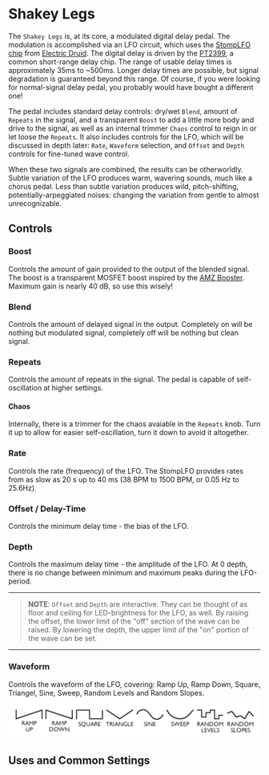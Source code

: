 # Shakey Legs

The `Shakey Legs` is, at its core, a modulated digital delay pedal. The modulation is accomplished via an LFO circuit, which uses the [StompLFO chip](https://electricdruid.net/datasheets/STOMPLFODatasheet.pdf) from [Electric Druid](https://electricdruid.net/product/stomplfo/). The digital delay is driven by the [PT2399](https://www.electrosmash.com/pt2399-analysis), a common short-range delay chip. The range of usable delay times is approximately 35ms to ~500ms. Longer delay times are possible, but signal degradation is guaranteed beyond this range. Of course, if you were looking for normal-signal delay pedal, you probably would have bought a different one! 

The pedal includes standard delay controls: dry/wet `Blend`, amount of `Repeats` in the signal, and a transparent `Boost` to add a little more body and drive to the signal, as well as an internal trimmer `Chaos` control to reign in or let loose the `Repeats`. It also includes controls for the LFO, which will be discussed in depth later: `Rate`, `Waveform` selection, and `Offset` and `Depth` controls for fine-tuned wave control.

When these two signals are combined, the results can be otherworldly. Subtle variation of the LFO produces warm, wavering sounds, much like a chorus pedal. Less than subtle variation produces wild, pitch-shifting, potentially-arpeggiated noises: changing the variation from gentle to almost unrecognizable.

## Controls
### Boost
Controls the amount of gain provided to the output of the blended signal. The boost is a transparent MOSFET boost inspired by the [AMZ Booster](http://www.muzique.com/schem/mosfet.htm). Maximum gain is nearly 40 dB, so use this wisely!

### Blend
Controls the amount of delayed signal in the output. Completely on will be nothing but modulated signal, completely off will be nothing but clean signal.

### Repeats
Controls the amount of repeats in the signal. The pedal is capable of self-oscillation at higher settings.

#### Chaos
Internally, there is a trimmer for the chaos avaiable in the `Repeats` knob. Turn it up to allow for easier self-oscillation, turn it down to avoid it altogether.

### Rate
Controls the rate (frequency) of the LFO. The StompLFO provides rates from as slow as 20 s up to 40 ms (38 BPM to 1500 BPM, or 0.05 Hz to 25.6Hz).

### Offset / Delay-Time
Controls the minimum delay time - the bias of the LFO.

### Depth
Controls the maximum delay time - the amplitude of the LFO. At 0 depth, there is no change between minimum and maximum peaks during the LFO-period.

---

> **NOTE**: `Offset` and `Depth` are interactive. They can be thought of as floor and ceiling for LED-brightness for the LFO, as well. By raising the offset, the lower limit of the "off" section of the wave can be raised. By lowering the depth, the upper limit of the "on" portion of the wave can be set.

---

### Waveform
Controls the waveform of the LFO, covering: Ramp Up, Ramp Down, Square, Triangel, Sine, Sweep, Random Levels and Random Slopes.
![Waveforms Ramp Up, Ramp Down, Square, Triangel, Sine, Sweep, Random Levels and Random Slopes](waveforms.png)

## Uses and Common Settings
